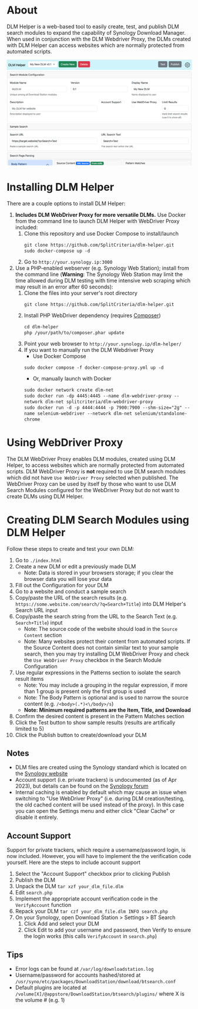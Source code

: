 # About
DLM Helper is a web-based tool to easily create, test, and publish DLM search modules to expand the capability of Synology Download Manager. When used in conjunction with the DLM Webdriver Proxy, the DLMs created with DLM Helper can access websites which are normally protected from automated scripts.

<img src="./docs/dlm_configuration.png">

# Installing DLM Helper
There are a couple options to install DLM Helper:
1. **Includes DLM WebDriver Proxy for more versatile DLMs.** Use Docker from the command line to launch DLM Helper with WebDriver Proxy included:
    1. Clone this repository and use Docker Compose to install/launch
        ```
        git clone https://github.com/SplitCriteria/dlm-helper.git
        sudo docker-compose up -d
        ```
    2. Go to `http://your.synology.ip:3000`
2. Use a PHP-enabled webserver (e.g. Synology Web Station); install from the command line (**Warning**: The Synology Web Station may limit the time allowed during DLM testing with time intensive web scraping which may result in an error after 60 seconds):
    1. Clone the files into your server's root directory
        ```
        git clone https://github.com/SplitCriteria/dlm-helper.git
        ```
    2. Install PHP WebDriver dependency (requires <a href="http://getcomposer.org">Composer</a>)
        ```
        cd dlm-helper
        php /your/path/to/composer.phar update
        ```
    3. Point your web browser to `http://your.synology.ip/dlm-helper/`
    4. If you want to manually run the DLM Webdriver Proxy
        - Use Docker Compose
        ```
        sudo docker compose -f docker-compose-proxy.yml up -d
        ```
        - Or, manually launch with Docker
        ```
        sudo docker network create dlm-net
        sudo docker run -dp 4445:4445 --name dlm-webdriver-proxy --network dlm-net splitcriteria/dlm-webdriver-proxy
        sudo docker run -d -p 4444:4444 -p 7900:7900 --shm-size="2g" --name selenium-webdriver --network dlm-net selenium/standalone-chrome
        ```

# Using WebDriver Proxy
The DLM WebDriver Proxy enables DLM modules, created using DLM Helper, to access websites which are normally protected from automated scripts. DLM WebDriver Proxy is **not** required to use DLM search modules which did not have `Use WebDriver Proxy` selected when published. The WebDriver Proxy can be used by itself by those who want to use DLM Search Modules configured for the WebDriver Proxy but do not want to create DLMs using DLM Helper.

# Creating DLM Search Modules using DLM Helper
Follow these steps to create and test your own DLM:

1. Go to `./index.html`
2. Create a new DLM or edit a previously made DLM
    - Note: Data is stored in your browsers storage; if you clear the browser data you will lose your data
3. Fill out the Configuration for your DLM
4. Go to a website and conduct a sample search
5. Copy/paste the URL of the search results (e.g. `https://some.website.com/search/?q=Search+Title`) into DLM Helper's Search URL input
6. Copy/paste the search string from the URL to the Search Text (e.g. `Search+Title`) input
    - Note: The source code of the website should load in the `Source Content` section
    - Note: Many websites protect their content from automated scripts. If the Source Content does not contain similar text to your sample search, then you may try installing DLM WebDriver Proxy and check the `Use WebDriver Proxy` checkbox in the Search Module Configuration
7. Use regular expressions in the Patterns section to isolate the search result items
    - Note: You may include a grouping in the regular expression, if more than 1 group is present only the first group is used
    - Note: The Body Pattern is optional and is used to narrow the source content (e.g. `/<body>(.*)<\/body>/s`)
    - **Note: Minimum required patterns are the Item, Title, and Download**
8. Confirm the desired content is present in the Pattern Matches section
9. Click the Test button to show sample results (results are artifically limited to 5)
10. Click the Publish button to create/download your DLM

## Notes
- DLM files are created using the Synology standard which is located on the [Synology website](https://global.download.synology.com/download/Document/DeveloperGuide/DLM_Guide.pdf)
- Account support (i.e. private trackers) is undocumented (as of Apr 2023), but details can be found on the [Synology forum](https://community.synology.com/enu/forum/1/post/159687)
- Internal caching is enabled by default which may cause an issue when switching to "Use WebDriver Proxy" (i.e. during DLM creation/testing, the old cached content will be used instead of the proxy). In this case you can open the Settings menu and either click "Clear Cache" or disable it entirely.

## Account Support
Support for private trackers, which require a username/password login, is now included. However, you will have to implement the the verification code yourself. Here are the steps to include account support

1. Select the "Account Support" checkbox prior to clicking Publish
2. Publish the DLM
3. Unpack the DLM `tar xzf your_dlm_file.dlm`
4. Edit `search.php`
5. Implement the appropriate account verification code in the `VerifyAccount` function
6. Repack your DLM `tar czf your_dlm_file.dlm INFO search.php`
7. On your Synology, open Download Station > Settings > BT Search
    1. Click Add and select your DLM
    2. Click Edit to add your username and password, then Verify to ensure the login works (this calls `VerifyAccount` in `search.php`)

## Tips
- Error logs can be found at `/var/log/downloadstation.log`
- Username/password for accounts hashed/stored at `/usr/syno/etc/packages/DownloadStation/download/btsearch.conf`
- Default plugins are located at `/volume[X]/@appstore/DownloadStation/btsearch/plugins/` where X is the volume # (e.g. 1)